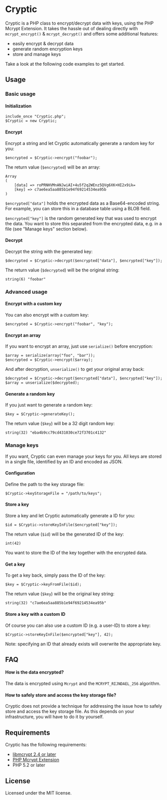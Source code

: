 # Cryptic

Cryptic is a PHP class to encrypt/decrypt data with keys, using the PHP Mcrypt Extension. It takes the hassle out of dealing directly with `mcrypt_encrypt()` & `mcrypt_decrypt()` and offers some additional features:

- easily encrypt & decrypt data
- generate random encryption keys
- store and manage keys

Take a look at the following code examples to get started.

## Usage

### Basic usage

#### Initialization

	include_once "Cryptic.php";
	$Cryptic = new Cryptic;

#### Encrypt

Encrypt a string and let Cryptic automatically generate a random key for you:

	$encrypted = $Cryptic->encrypt("foobar");

The return value (`$encrypted`) will be an array:

	Array
	(
		[data] => roPRNHVMnANJwiAI+4u5f2q2WEnz5QVg6XK+HI2x9ik=
		[key] => c7ae6ea5aa885b1e94f69214534ea95b
	)

`$encrypted["data"]` holds the encrypted data as a Base64-encoded string. For example, you can store this in a database table using a BLOB field.

`$encrypted["key"]` is the random generated key that was used to encrypt the data. You want to store this separated from the encrypted data, e.g. in a file (see "Manage keys" section below).

#### Decrypt

Decrypt the string with the generated key:

	$decrypted = $Cryptic->decrypt($encrypted["data"], $encrypted["key"]);

The return value (`$decrypted`) will be the original string:

	string(6) "foobar"

### Advanced usage

#### Encrypt with a custom key

You can also encrypt with a custom key:

	$encrypted = $Cryptic->encrypt("foobar", "key");

#### Encrypt an array

If you want to encrypt an array, just use `serialize()` before encryption:

	$array = serialize(array("foo", "bar"));
	$encrypted = $Cryptic->encrypt($array);

And after decryption, `unserialize()` to get your original array back:

	$decrypted = $Cryptic->decrypt($encrypted["data"], $encrypted["key"]);
	$array = unserialize($decrypted);

#### Generate a random key

If you just want to generate a random key:

	$key = $Cryptic->generateKey();

The return value (`$key`) will be a 32 digit random key:

	string(32) "eba4b9cc79cd431030ce72f3701c4132"

### Manage keys

If you want, Cryptic can even manage your keys for you. All keys are stored in a single file, identified by an ID and encoded as JSON.

#### Configuration

Define the path to the key storage file:

	$Cryptic->keyStorageFile = "/path/to/keys";

#### Store a key

Store a key and let Cryptic automatically generate a ID for you:

	$id = $Cryptic->storeKeyInFile($encrypted["key"]);

The return value (`$id`) will be the generated ID of the key:

	int(42)

You want to store the ID of the key together with the encrypted data.

#### Get a key

To get a key back, simply pass the ID of the key:

	$key = $Cryptic->keyFromFile($id);

The return value (`$key`) will be the original key string:

	string(32) "c7ae6ea5aa885b1e94f69214534ea95b"

#### Store a key with a custom ID

Of course you can also use a custom ID (e.g. a user-ID) to store a key:

	$Cryptic->storeKeyInFile($encrypted["key"], 42);

Note: specifying an ID that already exists will overwrite the appropriate key.

## FAQ

#### How is the data encrypted?

The data is encrypted using `Mcrypt` and the `MCRYPT_RIJNDAEL_256` algorithm.

#### How to safely store and access the key storage file?

Cryptic does not provide a technique for addressing the issue how to safely store and access the key storage file. As this depends on your infrastructure, you will have to do it by yourself.

## Requirements

Cryptic has the following requirements:

- [libmcrypt 2.4 or later](http://mcrypt.sourceforge.net/)
- [PHP Mcrypt Extension](http://www.php.net/manual/en/book.mcrypt.php)
- PHP 5.2 or later

## License

Licensed under the MIT license.
